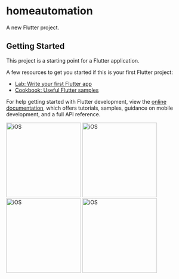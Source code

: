 # homeautomation

A new Flutter project.

## Getting Started

This project is a starting point for a Flutter application.

A few resources to get you started if this is your first Flutter project:

- [Lab: Write your first Flutter app](https://docs.flutter.dev/get-started/codelab)
- [Cookbook: Useful Flutter samples](https://docs.flutter.dev/cookbook)

For help getting started with Flutter development, view the
[online documentation](https://docs.flutter.dev/), which offers tutorials,
samples, guidance on mobile development, and a full API reference.

<img width="200" alt="iOS" src= "https://github.com/malisanjay5433/homeautomation/assets/8912602/c53a4cc6-84ef-4f63-9193-c78d0969cb69">

<img width="200" alt="iOS" src= "https://github.com/malisanjay5433/homeautomation/assets/8912602/9f27b839-df9d-4eb4-bbcc-03de9622bd5c">

<img width="200" alt="iOS" src= "https://github.com/malisanjay5433/homeautomation/assets/8912602/c6c666a1-5787-4155-ac80-a8e09cec7c04">
<img width="200" alt="iOS" src= "https://github.com/malisanjay5433/homeautomation/assets/8912602/491f9c95-9a88-4631-ba4a-e8e120ad211e">
